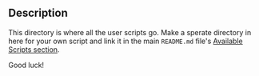 ## Description
This directory is where all the user scripts go. Make a sperate directory in here for your own script and link it in the main `README.md` file's [Available Scripts section](https://github.com/GDSC-RCCIIT/General-Purpose-Scripts#available-scripts-in-our-repository).

Good luck!
